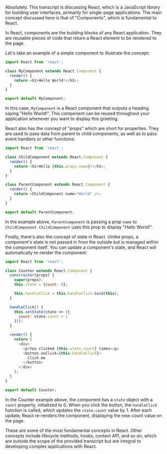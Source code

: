 Absolutely. This transcript is discussing React, which is a JavaScript library for building user interfaces, primarily for single-page applications. The main concept discussed here is that of "Components", which is fundamental to React. 

In React, components are the building blocks of any React application. They are reusable pieces of code that return a React element to be rendered to the page.

Let's take an example of a simple component to illustrate the concept:

```javascript
import React from 'react';

class MyComponent extends React.Component {
  render() {
    return <h1>Hello World!</h1>;
  }
}

export default MyComponent;
```

In this case, `MyComponent` is a React component that outputs a heading saying "Hello World!". This component can be reused throughout your application whenever you want to display this greeting.

React also has the concept of "props" which are short for properties. They are used to pass data from parent to child components, as well as to pass event handlers or other functions:

```javascript
import React from 'react';

class ChildComponent extends React.Component {
  render() {
    return <h1>Hello {this.props.name}!</h1>;
  }
}

class ParentComponent extends React.Component {
  render() {
    return <ChildComponent name="World" />;
  }
}

export default ParentComponent;
```

In the example above, `ParentComponent` is passing a prop `name` to `ChildComponent`. `ChildComponent` uses this prop to display "Hello World!". 

Finally, there's also the concept of state in React. Unlike props, a component's state is not passed in from the outside but is managed within the component itself. You can update a component's state, and React will automatically re-render the component:

```javascript
import React from 'react';

class Counter extends React.Component {
  constructor(props) {
    super(props);
    this.state = {count: 0};

    this.handleClick = this.handleClick.bind(this);
  }

  handleClick() {
    this.setState(state => ({
      count: state.count + 1
    }));
  }

  render() {
    return (
      <div>
        <p>You clicked {this.state.count} times</p>
        <button onClick={this.handleClick}>
          Click me
        </button>
      </div>
    );
  }
}

export default Counter;
```

In the Counter example above, the component has a `state` object with a `count` property, initialized to 0. When you click the button, the `handleClick` function is called, which updates the `state.count` value by 1. After each update, React re-renders the component, displaying the new count value on the page. 

These are some of the most fundamental concepts in React. Other concepts include lifecycle methods, hooks, context API, and so on, which are outside the scope of the provided transcript but are integral to developing complex applications with React.